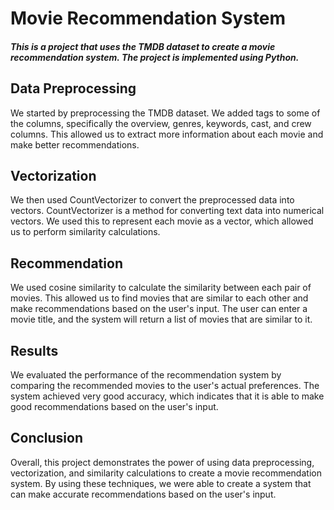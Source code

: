 # Movie Recommendation System

##### This is a project that uses the TMDB dataset to create a movie recommendation system. The project is implemented using Python.

## Data Preprocessing
We started by preprocessing the TMDB dataset. We added tags to some of the columns, specifically the overview, genres, keywords, cast, and crew columns. This allowed us to extract more information about each movie and make better recommendations.

## Vectorization
We then used CountVectorizer to convert the preprocessed data into vectors. CountVectorizer is a method for converting text data into numerical vectors. We used this to represent each movie as a vector, which allowed us to perform similarity calculations.

## Recommendation
We used cosine similarity to calculate the similarity between each pair of movies. This allowed us to find movies that are similar to each other and make recommendations based on the user's input. The user can enter a movie title, and the system will return a list of movies that are similar to it.

## Results
We evaluated the performance of the recommendation system by comparing the recommended movies to the user's actual preferences. The system achieved very good accuracy, which indicates that it is able to make good recommendations based on the user's input.

## Conclusion
Overall, this project demonstrates the power of using data preprocessing, vectorization, and similarity calculations to create a movie recommendation system. By using these techniques, we were able to create a system that can make accurate recommendations based on the user's input.
